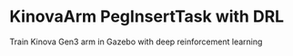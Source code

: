 # KinovaArm PegInsertTask with DRL
Train Kinova Gen3 arm in Gazebo with deep reinforcement learning
